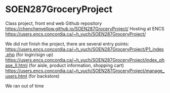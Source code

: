 # SOEN287GroceryProject
Class project, front end web
Github repository
https://chenchenyellow.github.io/SOEN287GroceryProject/
Hosting at ENCS
https://users.encs.concordia.ca/~h_yuch/SOEN287GroceryProject/

We did not finish the project, there are several entry points:
https://users.encs.concordia.ca/~h_yuch/SOEN287GroceryProject/P1_index.php (for login/sign up)
https://users.encs.concordia.ca/~h_yuch/SOEN287GroceryProject/index_phase_II.html (for aisle, product information, shopping cart)
https://users.encs.concordia.ca/~h_yuch/SOEN287GroceryProject/manage_users.html (for backstore)

We ran out of time




